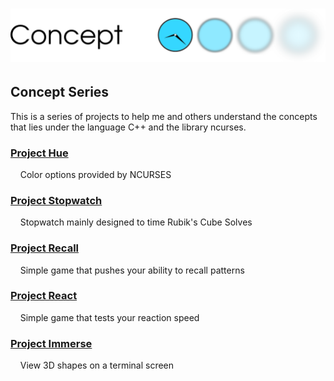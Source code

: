 # ![CONCEPT](Logo.png)
## Concept Series
This is a series of projects to help me and others understand the concepts  <br />
that lies under the language C++ and the library ncurses.<br />

### [Project Hue](https://github.com/azimex/Hue)
&nbsp;&nbsp;&nbsp;&nbsp;Color options provided by NCURSES

### [Project Stopwatch](https://github.com/azimex/Stopwatch)
&nbsp;&nbsp;&nbsp;&nbsp;Stopwatch mainly designed to time Rubik's Cube Solves

### [Project Recall](https://github.com/azimex/Recall)
&nbsp;&nbsp;&nbsp;&nbsp;Simple game that pushes your ability to recall patterns

### [Project React](https://github.com/azimex/React)
&nbsp;&nbsp;&nbsp;&nbsp;Simple game that tests your reaction speed 

### [Project Immerse](https://github.com/azimex/Immerse)
&nbsp;&nbsp;&nbsp;&nbsp;View 3D shapes on a terminal screen
